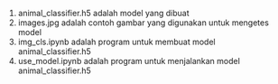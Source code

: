 1. animal_classifier.h5 adalah model yang dibuat
2. images.jpg adalah contoh gambar yang digunakan untuk mengetes model
3. img_cls.ipynb adalah program untuk membuat model animal_classifier.h5
4. use_model.ipynb adalah program untuk menjalankan model animal_classifier.h5
